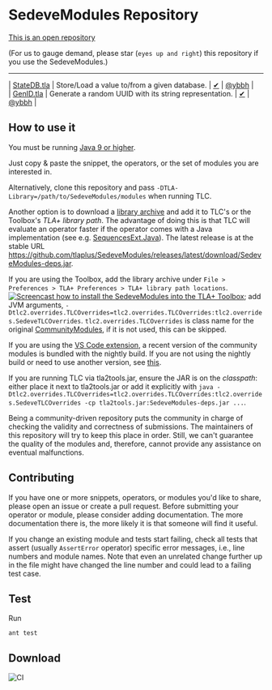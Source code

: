 SedeveModules Repository
====================

[This is an open repository](https://github.com/scuptio/SedeveModules/) 

(For us to gauge demand, please star (`eyes up and right`) this repository if you use the SedeveModules.)


-----------

| [StateDB.tla](https://github.com/scuptio/TLAPlusSedeveModules/blob/master/modules/StateDB.tla)               | Store/Load a value to/from a given database. | [&#10004;](https://github.com/scuptio/TLAPlusSedeveModules/blob/master/modules/tlc2/overrides/StateDB.java)    | [@ybbh](https://github.com/ybbh) |  
| [GenID.tla](https://github.com/scuptio/TLAPlusSedeveModules/blob/master/modules/GenID.tla)                    | Generate a random UUID with its string representation. | [&#10004;](https://github.com/scuptio/TLAPlusSedeveModules/blob/master/modules/tlc2/overrides/GenUUID.java)       | [@ybbh](https://github.com/ybbh) | 

How to use it
-------------

You must be running [Java 9 or higher](https://github.com/tlaplus/SedeveModules/issues/34#issuecomment-756571840).

Just copy & paste the snippet, the operators, or the set of modules you are interested in.

Alternatively, clone this repository and pass ```-DTLA-Library=/path/to/SedeveModules/modules``` when running TLC.

Another option is to download a [library archive](https://github.com/tlaplus/SedeveModules/releases) and add it to TLC's or the Toolbox's *TLA+ library path*. The advantage of doing this is that TLC will evaluate an operator faster if the operator comes with a Java implementation (see e.g. [SequencesExt.Java](https://github.com/tlaplus/SedeveModules/blob/master/modules/tlc2/overrides/SequencesExt.java)). The latest release is at the stable URL https://github.com/tlaplus/SedeveModules/releases/latest/download/SedeveModules-deps.jar.

If you are using the Toolbox, add the library archive under `File > Preferences > TLA+ Preferences > TLA+ library path locations`.
[![Screencast how to install the SedeveModules into the TLA+ Toolbox](https://img.youtube.com/vi/w9t6JnmxV2E/0.jpg)](https://www.youtube.com/watch?v=w9t6JnmxV2E); add JVM arguments,  `-Dtlc2.overrides.TLCOverrides=tlc2.overrides.TLCOverrides:tlc2.overrides.SedeveTLCOverrides`.
`tlc2.overrides.TLCOverrides` is class name for the original [CommunityModules](https://github.com/tlaplus/CommunityModules/), if it is not used, this can be skipped.


If you are using the [VS Code extension](https://github.com/tlaplus/vscode-tlaplus), a recent version of the community modules is bundled with the nightly build. If you are not using the nightly build or need to use another version, see [this](https://github.com/tlaplus/vscode-tlaplus/issues/249).

If you are running TLC via tla2tools.jar, ensure the JAR is on the *classpath*: either place it next to tla2tools.jar or add it explicitly with `java -Dtlc2.overrides.TLCOverrides=tlc2.overrides.TLCOverrides:tlc2.overrides.SedeveTLCOverrides -cp tla2tools.jar:SedeveModules-deps.jar ...`.

Being a community-driven repository puts the community in charge of checking the validity and correctness of submissions. The maintainers of this repository will try to keep this place in order. Still, we can't guarantee the quality of the modules and, therefore, cannot provide any assistance on eventual malfunctions.

Contributing
------------

If you have one or more snippets, operators, or modules you'd like to share, please open an issue or create
a pull request.  Before submitting your operator or module, please consider adding documentation.  The more documentation there is, the more likely it is that someone will find it useful.

If you change an existing module and tests start failing, check all tests that assert (usually `AssertError` operator) specific error messages, i.e., line numbers and module names.
Note that even an unrelated change further up in the file might have changed the line number and could lead to a failing test case.

Test
------------
Run

``` shell
ant test
```

Download
--------

![CI](https://github.com/scuptio/SedeveModules/workflows/CI/badge.svg)
